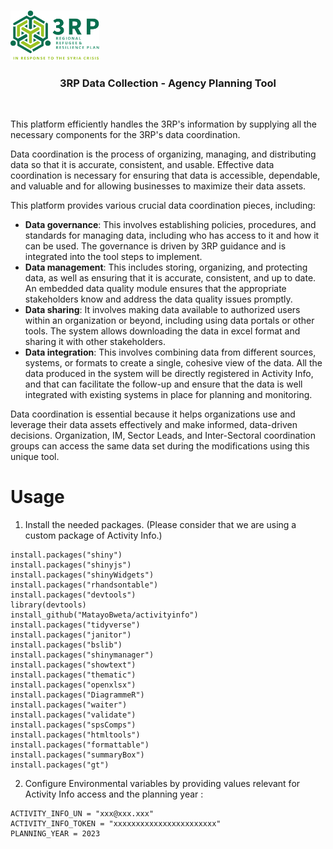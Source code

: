 <!-- PROJECT LOGO -->

<br />
<p style=‘text-align:justify’>
<a href="https://rstudio.unhcr.org/iraq/3rp-planning/"> <img src="www/01full.png" alt="Logo" height="80"/> </a>
</p>

<h3 align="center">

3RP Data Collection - Agency Planning Tool

</h3>

<br />

<p style="‘text-align:justify’">

This platform efficiently handles the 3RP's information by supplying all the necessary components for the 3RP's data coordination.

</p>

<p style="‘text-align:justify’">

Data coordination is the process of organizing, managing, and distributing data so that it is accurate, consistent, and usable. Effective data coordination is necessary for ensuring that data is accessible, dependable, and valuable and for allowing businesses to maximize their data assets.

</p>

<p style="‘text-align:justify’">

This platform provides various crucial data coordination pieces, including:

</p>

<ul>


<li style=‘text-align: justify;’><strong>Data governance</strong>: This involves establishing policies, procedures, and standards for managing data, including who has access to it and how it can be used. The governance is driven by 3RP guidance and is integrated into the tool steps to implement.</li>

<li style=‘text-align: justify;’><strong>Data management</strong>: This includes storing, organizing, and protecting data, as well as ensuring that it is accurate, consistent, and up to date. An embedded data quality module ensures that the appropriate stakeholders know and address the data quality issues promptly.</li>

<li style=‘text-align: justify;’><strong>Data sharing</strong>: It involves making data available to authorized users within an organization or beyond, including using data portals or other tools. The system allows downloading the data in excel format and sharing it with other stakeholders.</li>

<li style=‘text-align: justify;’><strong>Data integration</strong>: This involves combining data from different sources, systems, or formats to create a single, cohesive view of the data. All the data produced in the system will be directly registered in Activity Info, and that can facilitate the follow-up and ensure that the data is well integrated with existing systems in place for planning and monitoring.</li>

</ul>

<p style="‘text-align:justify’">

Data coordination is essential because it helps organizations use and leverage their data assets effectively and make informed, data-driven decisions. Organization, IM, Sector Leads, and Inter-Sectoral coordination groups can access the same data set during the modifications using this unique tool.

</p>

# Usage

1. Install the needed packages. (Please consider that we are using a custom package of Activity Info.)

```
install.packages("shiny")
install.packages("shinyjs")
install.packages("shinyWidgets")
install.packages("rhandsontable")
install.packages("devtools")
library(devtools)
install_github("MatayoBweta/activityinfo")
install.packages("tidyverse")
install.packages("janitor")
install.packages("bslib")
install.packages("shinymanager")
install.packages("showtext")
install.packages("thematic")
install.packages("openxlsx")
install.packages("DiagrammeR")
install.packages("waiter")
install.packages("validate")
install.packages("spsComps")
install.packages("htmltools")
install.packages("formattable")
install.packages("summaryBox")
install.packages("gt")
```
2. Configure Environmental variables by providing values relevant for Activity Info access and the planning year :

```
ACTIVITY_INFO_UN = "xxx@xxx.xxx"
ACTIVITY_INFO_TOKEN = "xxxxxxxxxxxxxxxxxxxxxxx"
PLANNING_YEAR = 2023
```


